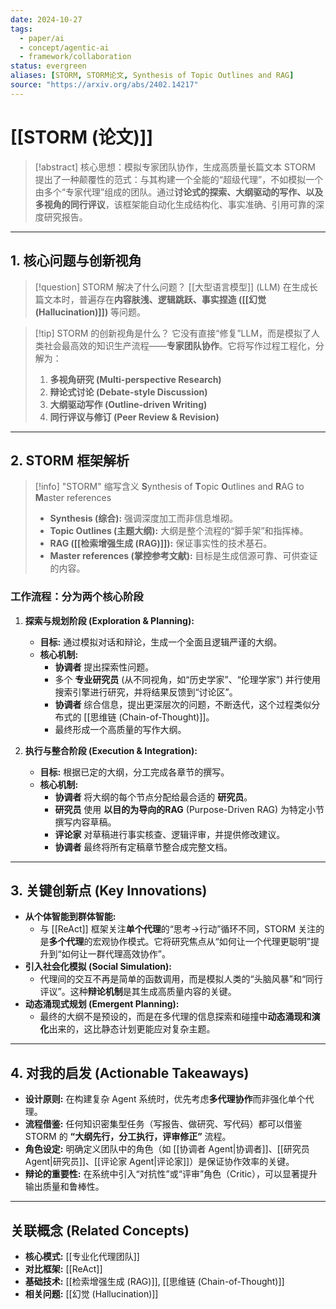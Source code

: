 ```yaml
---
date: 2024-10-27
tags:
  - paper/ai
  - concept/agentic-ai
  - framework/collaboration
status: evergreen
aliases: [STORM, STORM论文, Synthesis of Topic Outlines and RAG]
source: "https://arxiv.org/abs/2402.14217"
---
```


# [[STORM (论文)]]

> [!abstract] 核心思想：模拟专家团队协作，生成高质量长篇文本
> STORM 提出了一种颠覆性的范式：与其构建一个全能的“超级代理”，不如模拟一个由多个“专家代理”组成的团队。通过**讨论式的探索、大纲驱动的写作、以及多视角的同行评议**，该框架能自动化生成结构化、事实准确、引用可靠的深度研究报告。

---

## 1. 核心问题与创新视角

> [!question] STORM 解决了什么问题？
> [[大型语言模型]] (LLM) 在生成长篇文本时，普遍存在**内容肤浅、逻辑跳跃、事实捏造 ([[幻觉 (Hallucination)]])** 等问题。

> [!tip] STORM 的创新视角是什么？
> 它没有直接“修复”LLM，而是模拟了人类社会最高效的知识生产流程——**专家团队协作**。它将写作过程工程化，分解为：
> 1.  **多视角研究 (Multi-perspective Research)**
> 2.  **辩论式讨论 (Debate-style Discussion)**
> 3.  **大纲驱动写作 (Outline-driven Writing)**
> 4.  **同行评议与修订 (Peer Review & Revision)**

---

## 2. STORM 框架解析

> [!info] "STORM" 缩写含义
> **S**ynthesis of **T**opic **O**utlines and **R**AG to **M**aster references
> - **Synthesis (综合):** 强调深度加工而非信息堆砌。
> - **Topic Outlines (主题大纲):** 大纲是整个流程的“脚手架”和指挥棒。
> - **RAG ([[检索增强生成 (RAG)]]):** 保证事实性的技术基石。
> - **Master references (掌控参考文献):** 目标是生成信源可靠、可供查证的内容。

### 工作流程：分为两个核心阶段

1.  **探索与规划阶段 (Exploration & Planning):**
    *   **目标:** 通过模拟对话和辩论，生成一个全面且逻辑严谨的大纲。
    *   **核心机制:**
        *   **协调者** 提出探索性问题。
        *   多个 **专业研究员** (从不同视角，如“历史学家”、“伦理学家”) 并行使用搜索引擎进行研究，并将结果反馈到“讨论区”。
        *   **协调者** 综合信息，提出更深层次的问题，不断迭代，这个过程类似分布式的 [[思维链 (Chain-of-Thought)]]。
        *   最终形成一个高质量的写作大纲。

2.  **执行与整合阶段 (Execution & Integration):**
    *   **目标:** 根据已定的大纲，分工完成各章节的撰写。
    *   **核心机制:**
        *   **协调者** 将大纲的每个节点分配给最合适的 **研究员**。
        *   **研究员** 使用 **以目的为导向的RAG** (Purpose-Driven RAG) 为特定小节撰写内容草稿。
        *   **评论家** 对草稿进行事实核查、逻辑评审，并提供修改建议。
        *   **协调者** 最终将所有定稿章节整合成完整文档。

---

## 3. 关键创新点 (Key Innovations)

*   **从个体智能到群体智能:**
    *   与 [[ReAct]] 框架关注**单个代理**的“思考->行动”循环不同，STORM 关注的是**多个代理**的宏观协作模式。它将研究焦点从“如何让一个代理更聪明”提升到“如何让一群代理高效协作”。
*   **引入社会化模拟 (Social Simulation):**
    *   代理间的交互不再是简单的函数调用，而是模拟人类的“头脑风暴”和“同行评议”。这种**辩论机制**是其生成高质量内容的关键。
*   **动态涌现式规划 (Emergent Planning):**
    *   最终的大纲不是预设的，而是在多代理的信息探索和碰撞中**动态涌现和演化**出来的，这比静态计划更能应对复杂主题。

---

## 4. 对我的启发 (Actionable Takeaways)

*   **设计原则:** 在构建复杂 Agent 系统时，优先考虑**多代理协作**而非强化单个代理。
*   **流程借鉴:** 任何知识密集型任务（写报告、做研究、写代码）都可以借鉴 STORM 的 **“大纲先行，分工执行，评审修正”** 流程。
*   **角色设定:** 明确定义团队中的角色（如 [[协调者 Agent|协调者]]、[[研究员 Agent|研究员]]、[[评论家 Agent|评论家]]）是保证协作效率的关键。
*   **辩论的重要性:** 在系统中引入“对抗性”或“评审”角色（Critic），可以显著提升输出质量和鲁棒性。

---

## 关联概念 (Related Concepts)

*   **核心模式:** [[专业化代理团队]]
*   **对比框架:** [[ReAct]]
*   **基础技术:** [[检索增强生成 (RAG)]], [[思维链 (Chain-of-Thought)]]
*   **相关问题:** [[幻觉 (Hallucination)]]
